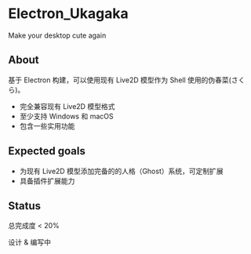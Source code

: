 # Electron_Ukagaka
Make your desktop cute again

## About
基于 Electron 构建，可以使用现有 Live2D 模型作为 Shell 使用的伪春菜(さくら)。
* 完全兼容现有 Live2D 模型格式
* 至少支持 Windows 和 macOS
* 包含一些实用功能

## Expected goals
* 为现有 Live2D 模型添加完备的的人格（Ghost）系统，可定制扩展
* 具备插件扩展能力

## Status
总完成度 < 20%

设计 & 编写中